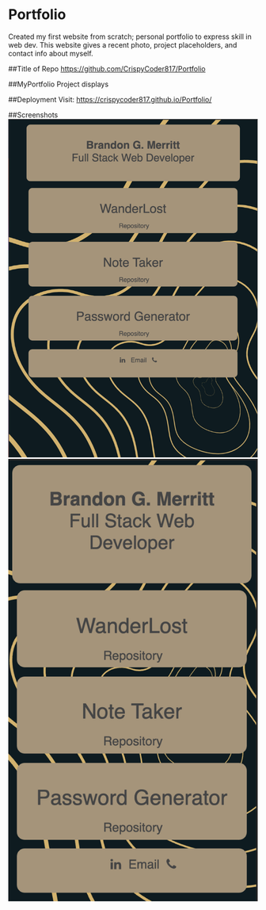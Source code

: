 # Portfolio
Created my first website from scratch; personal portfolio to express skill in web dev.
This website gives a recent photo, project placeholders, and contact info about myself.

##Title of Repo
https://github.com/CrispyCoder817/Portfolio

##MyPortfolio
Project displays

##Deployment
Visit: https://crispycoder817.github.io/Portfolio/

##Screenshots
![homepagescreenshotRegular](bgmportregular.png)
![homepagescreenshotMobile](bgmportmobilefirst.png) 

